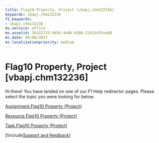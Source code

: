 ```yaml
---
title: Flag10 Property, Project [vbapj.chm132236]
keywords: vbapj.chm132236
f1_keywords:
- vbapj.chm132236
ms.service: office
ms.assetid: 3b322733-945d-4e00-b588-2141543fea00
ms.date: 06/08/2017
ms.localizationpriority: medium
---
```



# Flag10 Property, Project [vbapj.chm132236]

Hi there! You have landed on one of our F1 Help redirector pages. Please select the topic you were looking for below.

[Assignment.Flag10 Property (Project)](https://msdn.microsoft.com/library/204a3d12-fb71-2277-c613-f9427402dff1%28Office.15%29.aspx)

[Resource.Flag10 Property (Project)](https://msdn.microsoft.com/library/7d061e96-4cf0-beb0-13d2-2f1e6c1a19bd%28Office.15%29.aspx)

[Task.Flag10 Property (Project)](https://msdn.microsoft.com/library/68ba415e-8242-986b-dd90-d7ee4dbef58b%28Office.15%29.aspx)

[!include[Support and feedback](~/includes/feedback-boilerplate.md)]